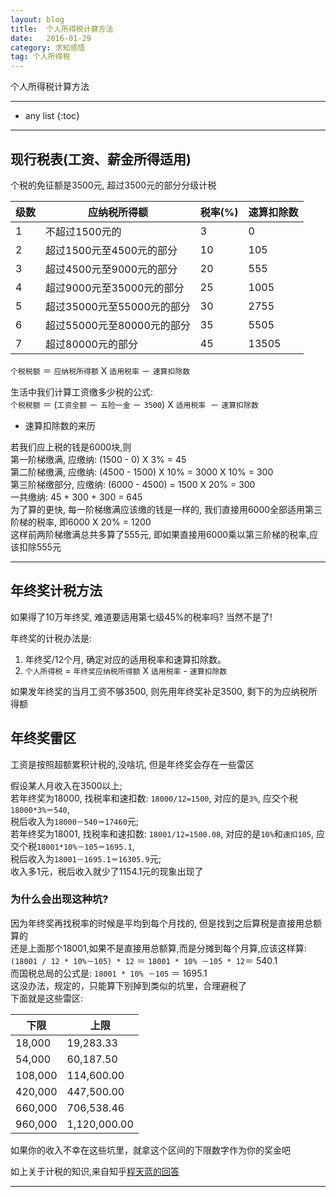 ```yaml
---
layout: blog
title:  个人所得税计算方法
date:   2016-01-29
category: 求知感悟
tag: 个人所得税
---
```

个人所得税计算方法




*****

* any list
{:toc}

*****

## 现行税表(工资、薪金所得适用)
个税的免征额是3500元, 超过3500元的部分分级计税

| 级数   | 应纳税所得额              | 税率(%) | 速算扣除数  |
|-------|-------------------------|--------|------------|
| 1     | 不超过1500元的            |  3     |  0         |
| 2     | 超过1500元至4500元的部分   |  10    |  105       |
| 3     | 超过4500元至9000元的部分   |  20    |  555       |
| 4     | 超过9000元至35000元的部分  |  25    |  1005      |
| 5     | 超过35000元至55000元的部分 |  30    |  2755      |
| 6     | 超过55000元至80000元的部分 |  35    |  5505      |
| 7     | 超过80000元的部分         |  45    |  13505     |

`个税税额` ＝ `应纳税所得额` X `适用税率` － `速算扣除数`

生活中我们计算工资缴多少税的公式:  
`个税税额` ＝ (`工资全额` － `五险一金` － `3500`) X `适用税率 `－ `速算扣除数`

* 速算扣除数的来历

若我们应上税的钱是6000块,则  
第一阶梯缴满, 应缴纳: (1500 - 0) X 3% = 45  
第二阶梯缴满, 应缴纳: (4500 - 1500) X 10% = 3000  X 10% = 300  
第三阶梯缴部分, 应缴纳: (6000 - 4500) = 1500 X 20% = 300  
一共缴纳: 45 + 300 + 300 = 645  
为了算的更快, 每一阶梯缴满应该缴的钱是一样的, 我们直接用6000全部适用第三阶梯的税率, 即6000 X 20% = 1200  
这样前两阶梯缴满总共多算了555元, 即如果直接用6000乘以第三阶梯的税率,应该扣除555元

*****

## 年终奖计税方法
如果得了10万年终奖, 难道要适用第七级45%的税率吗? 当然不是了!

年终奖的计税办法是:

1. 年终奖/12个月, 确定对应的适用税率和速算扣除数。
2. `个人所得税` = `年终奖应纳税所得额` X `适用税率` - `速算扣除数`

如果发年终奖的当月工资不够3500, 则先用年终奖补足3500, 剩下的为应纳税所得额

## 年终奖雷区
工资是按照超额累积计税的,没啥坑, 但是年终奖会存在一些雷区

假设某人月收入在3500以上;  
若年终奖为18000, 找税率和速扣数: `18000/12=1500`, 对应的是`3%`, 应交个税`18000*3%＝540`,  
税后收入为`18000－540＝17460`元;  
若年终奖为18001, 找税率和速扣数: `18001/12=1500.08`, 对应的是`10%`和`速扣105`, 应交个税`18001*10%－105＝1695.1`,  
税后收入为`18001－1695.1＝16305.9`元;  
收入多1元，税后收入就少了1154.1元的现象出现了

### 为什么会出现这种坑?
因为年终奖再找税率的时候是平均到每个月找的, 但是找到之后算税是直接用总额算的  
还是上面那个18001,如果不是直接用总额算,而是分摊到每个月算,应该这样算:  
`(18001 / 12 * 10%－105) * 12` ＝ `18001 * 10% －105 * 12`＝ 540.1  
而国税总局的公式是: `18001 * 10% －105` ＝ 1695.1  
这没办法，规定的，只能算下别掉到类似的坑里，合理避税了  
下面就是这些雷区:

| 下限       | 上限         |
|-----------|--------------|
| 18,000    | 19,283.33    |
| 54,000    | 60,187.50    |
| 108,000   | 114,600.00   |
| 420,000   | 447,500.00   |
| 660,000   | 706,538.46   |
| 960,000   | 1,120,000.00 |

如果你的收入不幸在这些坑里，就拿这个区间的下限数字作为你的奖金吧

如上关于计税的知识,来自知乎[程天蓝的回答](https://www.zhihu.com/question/22524442/answer/33016908)

*****
